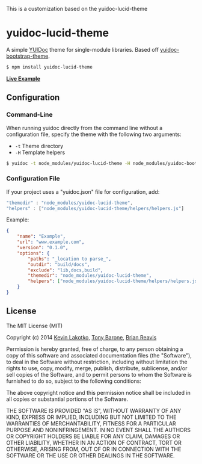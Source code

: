 This is a customization based on the yuidoc-lucid-theme


# yuidoc-lucid-theme

A simple [YUIDoc](http://yui.github.io/yuidoc/) theme for single-module libraries. Based off [yuidoc-bootstrap-theme](https://github.com/kevinlacotaco/yuidoc-bootstrap-theme).

```sh
$ npm install yuidoc-lucid-theme
```

[**Live Example**](http://naturalatlas.github.io/node-gdal/classes/gdal.html)

## Configuration 

### Command-Line

When running yuidoc directly from the command line without a configuration file, specify the theme with the following two arguments:

 - `-t` Theme directory 
 - `-H` Template helpers

```sh
$ yuidoc -t node_modules/yuidoc-lucid-theme -H node_modules/yuidoc-bootstrap-theme/helpers/helpers.js
```

### Configuration File

If your project uses a "yuidoc.json" file for configuration, add:

```js
"themedir" : "node_modules/yuidoc-lucid-theme",
"helpers" : ["node_modules/yuidoc-lucid-theme/helpers/helpers.js"]
```

Example:

```json
{
    "name": "Example",
    "url": "www.example.com",
    "version": "0.1.0",
    "options": {
        "paths": "_location to parse_",
        "outdir": "build/docs",
        "exclude": "lib,docs,build",
        "themedir": "node_modules/yuidoc-lucid-theme",
        "helpers": ["node_modules/yuidoc-lucid-theme/helpers/helpers.js"]
    }
}
```

## License

The MIT License (MIT)

Copyright (c) 2014 [Kevin Lakotko](https://github.com/kevinlacotaco), [Tony Barone](https://github.com/tonybaroneee), [Brian Reavis](https://github.com/brianreavis)

Permission is hereby granted, free of charge, to any person obtaining a copy
of this software and associated documentation files (the "Software"), to deal
in the Software without restriction, including without limitation the rights
to use, copy, modify, merge, publish, distribute, sublicense, and/or sell
copies of the Software, and to permit persons to whom the Software is
furnished to do so, subject to the following conditions:

The above copyright notice and this permission notice shall be included in all
copies or substantial portions of the Software.

THE SOFTWARE IS PROVIDED "AS IS", WITHOUT WARRANTY OF ANY KIND, EXPRESS OR
IMPLIED, INCLUDING BUT NOT LIMITED TO THE WARRANTIES OF MERCHANTABILITY,
FITNESS FOR A PARTICULAR PURPOSE AND NONINFRINGEMENT. IN NO EVENT SHALL THE
AUTHORS OR COPYRIGHT HOLDERS BE LIABLE FOR ANY CLAIM, DAMAGES OR OTHER
LIABILITY, WHETHER IN AN ACTION OF CONTRACT, TORT OR OTHERWISE, ARISING FROM,
OUT OF OR IN CONNECTION WITH THE SOFTWARE OR THE USE OR OTHER DEALINGS IN THE
SOFTWARE.